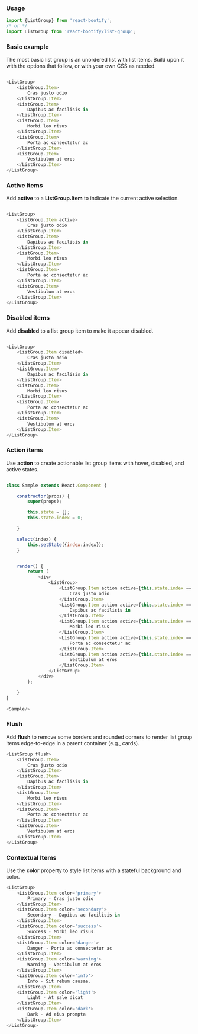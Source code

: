 

### Usage

```js static
import {ListGroup} from 'react-bootify';
/* or */
import ListGroup from 'react-bootify/list-group';
```

### Basic example
The most basic list group is an unordered list with list items. Build upon it with the options that follow, or with your own CSS as needed.

```js

<ListGroup>
    <ListGroup.Item>
        Cras justo odio
    </ListGroup.Item>
    <ListGroup.Item>
        Dapibus ac facilisis in
    </ListGroup.Item>
    <ListGroup.Item>
        Morbi leo risus
    </ListGroup.Item>
    <ListGroup.Item>
        Porta ac consectetur ac
    </ListGroup.Item>
    <ListGroup.Item>
        Vestibulum at eros
    </ListGroup.Item>
</ListGroup>

```

### Active items
Add **active** to a **ListGroup.Item** to indicate the current active selection.

```js

<ListGroup>
    <ListGroup.Item active>
        Cras justo odio
    </ListGroup.Item>
    <ListGroup.Item>
        Dapibus ac facilisis in
    </ListGroup.Item>
    <ListGroup.Item>
        Morbi leo risus
    </ListGroup.Item>
    <ListGroup.Item>
        Porta ac consectetur ac
    </ListGroup.Item>
    <ListGroup.Item>
        Vestibulum at eros
    </ListGroup.Item>
</ListGroup>

```
### Disabled items
Add **disabled** to a list group item to make it appear disabled. 

```js

<ListGroup>
    <ListGroup.Item disabled>
        Cras justo odio
    </ListGroup.Item>
    <ListGroup.Item>
        Dapibus ac facilisis in
    </ListGroup.Item>
    <ListGroup.Item>
        Morbi leo risus
    </ListGroup.Item>
    <ListGroup.Item>
        Porta ac consectetur ac
    </ListGroup.Item>
    <ListGroup.Item>
        Vestibulum at eros
    </ListGroup.Item>
</ListGroup>

```

### Action items
Use **action** to create actionable list group items with hover, disabled, and active states.



```js

class Sample extends React.Component {

    constructor(props) {
        super(props);

        this.state = {};
        this.state.index = 0;

    }

    select(index) {
        this.setState({index:index});
    }


    render() {
        return (
            <div>
                <ListGroup>
                    <ListGroup.Item action active={this.state.index == 0} onClick={this.select.bind(this, 0)}>
                        Cras justo odio
                    </ListGroup.Item>
                    <ListGroup.Item action active={this.state.index == 1} onClick={this.select.bind(this, 1)}>
                        Dapibus ac facilisis in
                    </ListGroup.Item>
                    <ListGroup.Item action active={this.state.index == 2} onClick={this.select.bind(this, 2)}>
                        Morbi leo risus
                    </ListGroup.Item>
                    <ListGroup.Item action active={this.state.index == 3} onClick={this.select.bind(this, 3)}>
                        Porta ac consectetur ac
                    </ListGroup.Item>
                    <ListGroup.Item action active={this.state.index == 4} onClick={this.select.bind(this, 4)}>
                        Vestibulum at eros
                    </ListGroup.Item>
                </ListGroup>
            </div>
        );

    }
}

<Sample/>
```



### Flush
Add **flush** to remove some borders and rounded corners to render list group items edge-to-edge in a parent container (e.g., cards).

```js
<ListGroup flush>
    <ListGroup.Item>
        Cras justo odio
    </ListGroup.Item>
    <ListGroup.Item>
        Dapibus ac facilisis in
    </ListGroup.Item>
    <ListGroup.Item>
        Morbi leo risus
    </ListGroup.Item>
    <ListGroup.Item>
        Porta ac consectetur ac
    </ListGroup.Item>
    <ListGroup.Item>
        Vestibulum at eros
    </ListGroup.Item>
</ListGroup>
```

### Contextual Items
Use the **color** property to style list items with a stateful background and color.

```js
<ListGroup>
    <ListGroup.Item color='primary'>
        Primary - Cras justo odio
    </ListGroup.Item>
    <ListGroup.Item color='secondary'>
        Secondary - Dapibus ac facilisis in
    </ListGroup.Item>
    <ListGroup.Item color='success'>
        Success - Morbi leo risus
    </ListGroup.Item>
    <ListGroup.Item color='danger'>
        Danger - Porta ac consectetur ac
    </ListGroup.Item>
    <ListGroup.Item color='warning'>
        Warning - Vestibulum at eros
    </ListGroup.Item>
    <ListGroup.Item color='info'>
        Info - Sit rebum causae.
    </ListGroup.Item>
    <ListGroup.Item color='light'>
        Light - At sale dicat
    </ListGroup.Item>
    <ListGroup.Item color='dark'>
        Dark - Ad eius prompta
    </ListGroup.Item>
</ListGroup>
```


